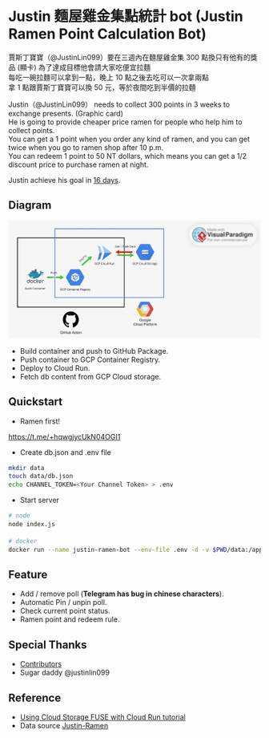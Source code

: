 # Justin 麵屋雞金集點統計 bot (Justin Ramen Point Calculation Bot)

賈斯丁寶寶（@JustinLin099）要在三週內在麵屋雞金集 300 點換只有他有的獎品 (顯卡)
為了達成目標他會請大家吃便宜拉麵  
每吃一碗拉麵可以拿到一點，晚上 10 點之後去吃可以一次拿兩點  
拿 1 點跟賈斯丁寶寶可以換 50 元，等於夜間吃到半價的拉麵

Justin（@JustinLin099） needs to collect 300 points in 3 weeks to exchange presents. (Graphic card)  
He is going to provide cheaper price ramen for people who help him to collect points.  
You can get a 1 point when you order any kind of ramen, and you can get twice when you go to ramen shop after 10 p.m.  
You can redeem 1 point to 50 NT dollars, which means you can get a 1/2 discount price to purchase ramen at night.

Justin achieve his goal in [16 days](https://ramen.justinlin.tw).  

## Diagram

![Diagram](asset/Diagram.jpeg)

- Build container and push to GitHub Package.
- Push container to GCP Container Registry.
- Deploy to Cloud Run.
- Fetch db content from GCP Cloud storage.

## Quickstart

- Ramen first!

https://t.me/+hqwgjycUkN04OGI1

- Create db.json and .env file

```sh
mkdir data
touch data/db.json
echo CHANNEL_TOKEN=<Your Channel Token> > .env
```

- Start server

```sh
# node
node index.js

# docker
docker run --name justin-ramen-bot --env-file .env -d -v $PWD/data:/app/data ghcr.io/liaojason2/justin-ramen-bot:latest
```

## Feature

- Add / remove poll (**Telegram has bug in chinese characters**).
- Automatic Pin / unpin poll.
- Check current point status.
- Ramen point and redeem rule.

## Special Thanks

- [Contributors](https://github.com/liaojason2/justin-ramen-telegram-bot/graphs/contributors)
- Sugar daddy @justinlin099

## Reference

- [Using Cloud Storage FUSE with Cloud Run tutorial](https://cloud.google.com/run/docs/tutorials/network-filesystems-fuse)
- Data source [Justin-Ramen](https://github.com/gnehs/Justin-Ramen)
